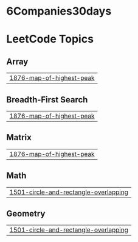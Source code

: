 # 6Companies30days
<!---LeetCode Topics Start-->
# LeetCode Topics
## Array
|  |
| ------- |
| [1876-map-of-highest-peak](https://github.com/Jayadityas/6Companies30days/tree/master/1876-map-of-highest-peak) |
## Breadth-First Search
|  |
| ------- |
| [1876-map-of-highest-peak](https://github.com/Jayadityas/6Companies30days/tree/master/1876-map-of-highest-peak) |
## Matrix
|  |
| ------- |
| [1876-map-of-highest-peak](https://github.com/Jayadityas/6Companies30days/tree/master/1876-map-of-highest-peak) |
## Math
|  |
| ------- |
| [1501-circle-and-rectangle-overlapping](https://github.com/Jayadityas/6Companies30days/tree/master/1501-circle-and-rectangle-overlapping) |
## Geometry
|  |
| ------- |
| [1501-circle-and-rectangle-overlapping](https://github.com/Jayadityas/6Companies30days/tree/master/1501-circle-and-rectangle-overlapping) |
<!---LeetCode Topics End-->